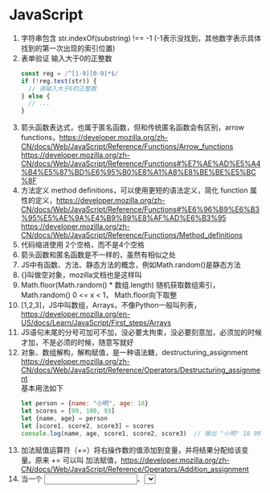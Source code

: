 # JavaScript

1. 字符串包含 str.indexOf(substring) !== -1 (-1表示没找到，其他数字表示具体找到的第一次出现的索引位置)
2. 表单验证 输入大于0的正整数
    ```javascript
    const reg = /^[1-9][0-9]*$/
    if (!reg.test(str)) {
      // 请输入大于0的正整数
    } else {
      // ...
    }
    ```
3. 箭头函数表达式，也属于匿名函数，但和传统匿名函数会有区别，arrow functions，https://developer.mozilla.org/zh-CN/docs/Web/JavaScript/Reference/Functions/Arrow_functions https://developer.mozilla.org/zh-CN/docs/Web/JavaScript/Reference/Functions#%E7%AE%AD%E5%A4%B4%E5%87%BD%E6%95%B0%E8%A1%A8%E8%BE%BE%E5%BC%8F
5. 方法定义 method definitions，可以使用更短的语法定义，简化 function 属性的定义，https://developer.mozilla.org/zh-CN/docs/Web/JavaScript/Reference/Functions#%E6%96%B9%E6%B3%95%E5%AE%9A%E4%B9%89%E8%AF%AD%E6%B3%95 https://developer.mozilla.org/zh-CN/docs/Web/JavaScript/Reference/Functions/Method_definitions
6. 代码缩进使用 2个空格，而不是4个空格
7. 箭头函数和匿名函数是不一样的，虽然有相似之处
8. JS中有函数、方法、静态方法的概念，例如Math.random()是静态方法
9. {}叫做空对象，mozilla文档也是这样叫
10. Math.floor(Math.random() * 数组.length) 随机获取数组索引，Math.random() 0 <= x < 1， Math.floor向下取整
11. [1,2,3]，JS中叫数组，Arrays，不像Python一般叫列表，https://developer.mozilla.org/en-US/docs/Learn/JavaScript/First_steps/Arrays
12. JS语句末尾的分号可加可不加，没必要太拘束，没必要刻意加，必须加的时候才加，不是必须的时候，随意写就好
13. 对象、数组解构，解构赋值，是一种语法糖，destructuring_assignment https://developer.mozilla.org/zh-CN/docs/Web/JavaScript/Reference/Operators/Destructuring_assignment  
    基本用法如下
    ```javascript
    let person = {name: "小明", age: 18}
    let scores = [99, 100, 93]
    let {name, age} = person
    let [score1, score2, score3] = scores
    console.log(name, age, score1, score2, score3)  // 输出 "小明" 18 99 100 93
    ```
14. 加法赋值运算符（+=）将右操作数的值添加到变量，并将结果分配给该变量。原来 += 可以叫 加法赋值，https://developer.mozilla.org/zh-CN/docs/Web/JavaScript/Reference/Operators/Addition_assignment    
15. 当一个 <input>、<select> 或 <textarea> 元素的 value 被修改时，会触发 input 事件。对于 type=checkbox 或 type=radio 的 input 元素，每当用户切换控件（通过触摸、鼠标或键盘）时（HTML5 规范），input 事件都应该触发。然而，历史事实并非如此。请检查兼容性，或使用 change 事件代替这些类型的元素。`https://developer.mozilla.org/zh-CN/docs/Web/API/Element/input_event`
16. `<input type="file">`  `<input type="file" multiple>` 的数据，在 .files 属性里，而不是 .value 属性里，`.files` 是 `FileList`，每个文件是 `File`，出于安全原因，无法获取到文件的绝对路径，只有个文件名，或 `.value` 假路径，尽量不要使用 .value，这个属性对于这种情况，意义不大。
